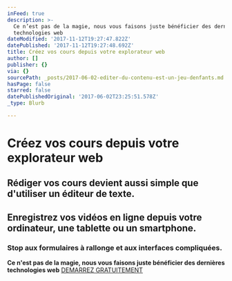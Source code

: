 ```yaml
---
inFeed: true
description: >-
  Ce n’est pas de la magie, nous vous faisons juste bénéficier des dernières
  technologies web
dateModified: '2017-11-12T19:27:47.822Z'
datePublished: '2017-11-12T19:27:48.692Z'
title: Créez vos cours depuis votre explorateur web
author: []
publisher: {}
via: {}
sourcePath: _posts/2017-06-02-editer-du-contenu-est-un-jeu-denfants.md
hasPage: false
starred: false
datePublishedOriginal: '2017-06-02T23:25:51.578Z'
_type: Blurb

---
```

# **Créez vos cours depuis votre explorateur web**

## Rédiger vos cours devient aussi simple que d'utiliser un éditeur de texte.

## **Enregistrez vos vidéos en ligne depuis votre ordinateur, une tablette ou un smartphone.**

### Stop aux formulaires à rallonge et aux interfaces compliquées.

**Ce n'est pas de la magie, nous vous faisons juste bénéficier des dernières technologies web**
[DEMARREZ GRATUITEMENT][0]

[0]: https://cyboolo.eu.auth0.com/login?client=W1jbxu3C003wehR2kbuCJorz9D23hyEB